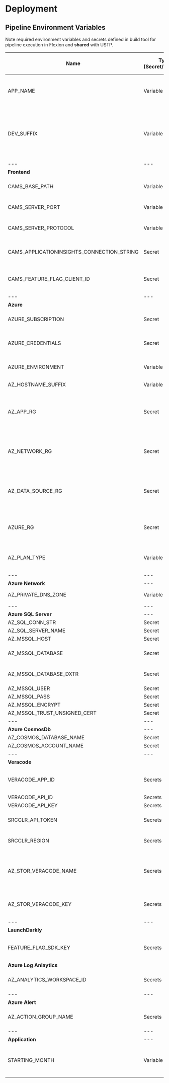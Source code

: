 # Deployment

## Pipeline Environment Variables

Note required environment variables and secrets defined in build tool for pipeline execution in Flexion and  **shared** with USTP.

| Name | Type (Secret/Variable)  | Is Flexion Only? | Description |
| --- | --- | --- | --- |
| APP_NAME | Variable | | Name used to label resource stack in Azure. |
| DEV_SUFFIX | Variable | Yes | Suffix added to label resource stack in Azure for non-main branch deployments. |
| --- | --- | --- | --- |
| **Frontend** |  |  |  |
| CAMS_BASE_PATH | Variable | --- | Required for frontend build step. |
| CAMS_SERVER_PORT | Variable | --- | Required for frontend build step. |
| CAMS_SERVER_PROTOCOL | Variable | --- | Required for frontend build step. |
| CAMS_APPLICATIONINSIGHTS_CONNECTION_STRING | Secret | --- | Optional for log ingestion to Azure Log Analytics. |
| CAMS_FEATURE_FLAG_CLIENT_ID | Secret | --- | Optional client id to enable LaunchDarkly
| --- | --- | --- | --- |
| **Azure** | | | |
| AZURE_SUBSCRIPTION | Secret | --- | Azure Subscription ID |
| AZURE_CREDENTIALS | Secret | --- | Credentials for Azure Cloud Environment |
| AZURE_ENVIRONMENT | Variable | Yes | Specify target Azure cloud environment. |
| AZ_HOSTNAME_SUFFIX | Variable | --- | e.g. (.us, .com, .net) |
| AZ_APP_RG | Secret | --- | Resource group name for all application related infrastructure. |
| AZ_NETWORK_RG | Secret | --- | Resource group name for all network related infrastructure. |
| AZ_DATA_SOURCE_RG |Secret | --- | Resource group name for all data storage related infrastructure. |
| AZURE_RG | Secret | --- | Resource group for miscellanous Azure resources |
| AZ_PLAN_TYPE | Variable | --- | Determine plan type for Azure App Service plans. |
| --- | --- | --- | --- |
| **Azure Network** | --- | --- | --- |
| AZ_PRIVATE_DNS_ZONE | Variable | --- | Private DNS Zone name |
| --- | --- | --- | --- |
| **Azure SQL Server** | --- | --- | --- |
| AZ_SQL_CONN_STR | Secret | --- | --- |
| AZ_SQL_SERVER_NAME | Secret | --- | --- |
| AZ_MSSQL_HOST | Secret | --- | --- |
| AZ_MSSQL_DATABASE | Secret | --- | ACMS database name |
| AZ_MSSQL_DATABASE_DXTR | Secret | --- | DXTR database name |
| AZ_MSSQL_USER | Secret | --- | --- |
| AZ_MSSQL_PASS | Secret | --- | --- |
| AZ_MSSQL_ENCRYPT | Secret | --- | --- |
| AZ_MSSQL_TRUST_UNSIGNED_CERT | Secret | --- | --- |
| --- | --- | --- | --- |
| **Azure CosmosDb** | --- | --- | --- |
| AZ_COSMOS_DATABASE_NAME | Secret | --- | --- |
| AZ_COSMOS_ACCOUNT_NAME | Secret | --- | --- |
| --- | --- | --- | --- |
| **Veracode** | | | |
| VERACODE_APP_ID | Secrets | Yes | Reference application identifier for scan results. |
| VERACODE_API_ID | Secrets | Yes | --- |
| VERACODE_API_KEY | Secrets | Yes | --- |
| SRCCLR_API_TOKEN | Secrets | Yes | API Token for Static Code Analysis |
| SRCCLR_REGION | Secrets | Yes | Region for Statis Code analysis |
| AZ_STOR_VERACODE_NAME | Secrets | Yes | Azure Storage account name for veracode scans |
| AZ_STOR_VERACODE_KEY | Secrets | Yes | Access key for Azure Storage account |
| --- | --- | --- | --- |
| **LaunchDarkly** | | | |
| FEATURE_FLAG_SDK_KEY | Secrets | --- | Optional SDK key to enable LaunchDarkly client |
| **Azure Log Anlaytics** | | | |
| AZ_ANALYTICS_WORKSPACE_ID | Secrets | --- | Azure resource id of Log Analytics. |
| --- | --- | --- | --- |
| **Azure Alert** | | | |
| AZ_ACTION_GROUP_NAME | Secrets | Yes | Action Group Name for alert rules |
| --- | --- | --- | --- |
| **Application** | --- | --- | --- |
| STARTING_MONTH | Variable | --- | Used by application for filtering cases by date range. |
